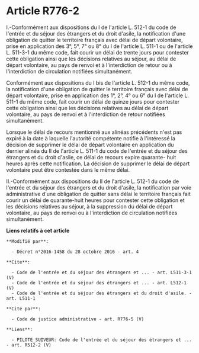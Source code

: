 # Article R776-2

I.-Conformément aux dispositions du I de l'article L. 512-1 du code de l'entrée et du séjour des étrangers et du droit
d'asile, la notification d'une obligation de quitter le territoire français avec délai de départ volontaire, prise en
application des 3°, 5°, 7° ou 8° du I de l'article L. 511-1 ou de l'article L. 511-3-1 du même code, fait courir un délai de
trente jours pour contester cette obligation ainsi que les décisions relatives au séjour, au délai de départ volontaire, au
pays de renvoi et à l'interdiction de retour ou à l'interdiction de circulation notifiées simultanément. 

Conformément aux dispositions du I bis de l'article L. 512-1 du même code, la notification d'une obligation de quitter le
territoire français avec délai de départ volontaire, prise en application des 1°, 2°, 4° ou 6° du I de l'article L. 511-1 du
même code, fait courir un délai de quinze jours pour contester cette obligation ainsi que les décisions relatives au délai de
départ volontaire, au pays de renvoi et à l'interdiction de retour notifiées simultanément. 

Lorsque le délai de recours mentionné aux alinéas précédents n'est pas expiré à la date à laquelle l'autorité compétente
notifie à l'intéressé la décision de supprimer le délai de départ volontaire en application du dernier alinéa du II de
l'article L. 511-1 du code de l'entrée et du séjour des étrangers et du droit d'asile, ce délai de recours expire quarante-
huit heures après cette notification. La décision de supprimer le délai de départ volontaire peut être contestée dans le même
délai. 

II.-Conformément aux dispositions du II de l'article L. 512-1 du code de l'entrée et du séjour des étrangers et du droit
d'asile, la notification par voie administrative d'une obligation de quitter sans délai le territoire français fait courir un
délai de quarante-huit heures pour contester cette obligation et les décisions relatives au séjour, à la suppression du délai
de départ volontaire, au pays de renvoi ou à l'interdiction de circulation notifiées simultanément.

**Liens relatifs à cet article**

	**Modifié par**:

	  - Décret n°2016-1458 du 28 octobre 2016 - art. 4

	**Cite**:

	  - Code de l'entrée et du séjour des étrangers et ... - art. L511-3-1 (V)
	  - Code de l'entrée et du séjour des étrangers et ... - art. L512-1 (V)
	  - Code de l'entrée et du séjour des étrangers et du droit d'asile. - art. L511-1

	**Cité par**:

	  - Code de justice administrative - art. R776-5 (V)

	**Liens**:

	  - PILOTE_SUIVEUR: Code de l'entrée et du séjour des étrangers et ... - art. R512-2 (V)
